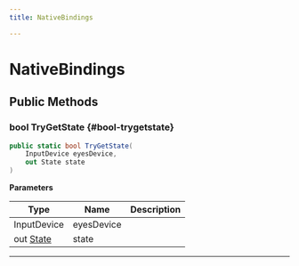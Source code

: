 ```yaml
---
title: NativeBindings

---
```


# NativeBindings










## Public Methods

### bool TryGetState {#bool-trygetstate}

```csharp
public static bool TryGetState(
    InputDevice eyesDevice,
    out State state
)
```


**Parameters**

| Type | Name  | Description  | 
|--|--|--|
| InputDevice |eyesDevice||
| out [State](/versioned_docs/version-03-Jan-2023/unity-api/api/UnityEngine.XR.MagicLeap/InputSubsystem/Extensions/MLEyes/UnityEngine.XR.MagicLeap.InputSubsystem.Extensions.MLEyes.State.md) |state||






-----------

